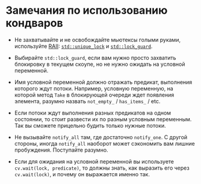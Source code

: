 # Замечания по использованию кондваров

- Не захватывайте и не освобождайте мьютексы голыми руками, используйте [RAII](https://en.cppreference.com/w/cpp/language/raii): [`std::unique_lock`](https://en.cppreference.com/w/cpp/thread/unique_lock) и [`std::lock_guard`](https://en.cppreference.com/w/cpp/thread/lock_guard).

- Выбирайте `std::lock_guard`, если вам нужно просто захватить блокировку в текущем скоупе, но не нужно ожидать на условной переменной.

- Имя условной переменной должно отражать предикат, выполнения которого ждут потоки. Например, условную переменную, на которой метод `Take` в блокирующей очереди ждет появления элемента, разумно назвать `not_empty_` / `has_items_` / etc.

- Если потоки ждут выполнения разных предикатов на одном состоянии, то стоит развести их по разным условным переменным. Так вы сможете прицельно будить только нужные потоки.

- Не вызывайте `notify_all` там, где достаточно `notify_one`. С другой стороны, иногда `notify_all` наоборот может сэкономить вам лишние пробуждения. Поступайте разумно.

- Если для ожидания на условной переменной вы используете `cv.wait(lock, predicate)`, то должны знать, как выразить его через `cv.wait(lock)`, и почему он выражается именно так.

